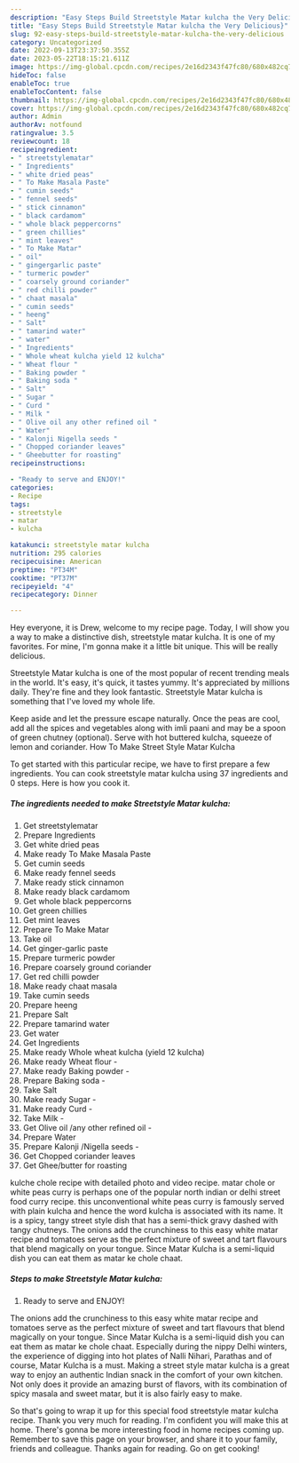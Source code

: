 ```yaml
---
description: "Easy Steps Build Streetstyle Matar kulcha the Very Delicious}"
title: "Easy Steps Build Streetstyle Matar kulcha the Very Delicious}"
slug: 92-easy-steps-build-streetstyle-matar-kulcha-the-very-delicious
category: Uncategorized
date: 2022-09-13T23:37:50.355Z
date: 2023-05-22T18:15:21.611Z
image: https://img-global.cpcdn.com/recipes/2e16d2343f47fc80/680x482cq70/streetstyle-matar-kulcha-recipe-main-photo.jpg
hideToc: false
enableToc: true
enableTocContent: false
thumbnail: https://img-global.cpcdn.com/recipes/2e16d2343f47fc80/680x482cq70/streetstyle-matar-kulcha-recipe-main-photo.jpg
cover: https://img-global.cpcdn.com/recipes/2e16d2343f47fc80/680x482cq70/streetstyle-matar-kulcha-recipe-main-photo.jpg
author: Admin
authorAv: notfound
ratingvalue: 3.5
reviewcount: 18
recipeingredient:
- " streetstylematar"
- " Ingredients"
- " white dried peas"
- " To Make Masala Paste"
- " cumin seeds"
- " fennel seeds"
- " stick cinnamon"
- " black cardamom"
- " whole black peppercorns"
- " green chillies"
- " mint leaves"
- " To Make Matar"
- " oil"
- " gingergarlic paste"
- " turmeric powder"
- " coarsely ground coriander"
- " red chilli powder"
- " chaat masala"
- " cumin seeds"
- " heeng"
- " Salt"
- " tamarind water"
- " water"
- " Ingredients"
- " Whole wheat kulcha yield 12 kulcha"
- " Wheat flour "
- " Baking powder "
- " Baking soda "
- " Salt"
- " Sugar "
- " Curd "
- " Milk "
- " Olive oil any other refined oil "
- " Water"
- " Kalonji Nigella seeds "
- " Chopped coriander leaves"
- " Gheebutter for roasting"
recipeinstructions:

- "Ready to serve and ENJOY!"
categories:
- Recipe
tags:
- streetstyle
- matar
- kulcha

katakunci: streetstyle matar kulcha 
nutrition: 295 calories
recipecuisine: American
preptime: "PT34M"
cooktime: "PT37M"
recipeyield: "4"
recipecategory: Dinner

---
```



Hey everyone, it is Drew, welcome to my recipe page. Today, I will show you a way to make a distinctive dish, streetstyle matar kulcha. It is one of my favorites. For mine, I'm gonna make it a little bit unique. This will be really delicious.

Streetstyle Matar kulcha is one of the most popular of recent trending meals in the world. It's easy, it's quick, it tastes yummy. It's appreciated by millions daily. They're fine and they look fantastic. Streetstyle Matar kulcha is something that I've loved my whole life.

Keep aside and let the pressure escape naturally. Once the peas are cool, add all the spices and vegetables along with imli paani and may be a spoon of green chutney (optional). Serve with hot buttered kulcha, squeeze of lemon and coriander. How To Make Street Style Matar Kulcha


To get started with this particular recipe, we have to first prepare a few ingredients. You can cook streetstyle matar kulcha using 37 ingredients and 0 steps. Here is how you cook it.

<!--inarticleads1-->

##### The ingredients needed to make Streetstyle Matar kulcha:

1. Get  streetstylematar
1. Prepare  Ingredients
1. Get  white dried peas
1. Make ready  To Make Masala Paste
1. Get  cumin seeds
1. Make ready  fennel seeds
1. Make ready  stick cinnamon
1. Make ready  black cardamom
1. Get  whole black peppercorns
1. Get  green chillies
1. Get  mint leaves
1. Prepare  To Make Matar
1. Take  oil
1. Get  ginger-garlic paste
1. Prepare  turmeric powder
1. Prepare  coarsely ground coriander
1. Get  red chilli powder
1. Make ready  chaat masala
1. Take  cumin seeds
1. Prepare  heeng
1. Prepare  Salt
1. Prepare  tamarind water
1. Get  water
1. Get  Ingredients
1. Make ready  Whole wheat kulcha (yield 12 kulcha)
1. Make ready  Wheat flour -
1. Make ready  Baking powder -
1. Prepare  Baking soda -
1. Take  Salt
1. Make ready  Sugar -
1. Make ready  Curd -
1. Take  Milk -
1. Get  Olive oil /any other refined oil -
1. Prepare  Water
1. Prepare  Kalonji /Nigella seeds -
1. Get  Chopped coriander leaves
1. Get  Ghee/butter for roasting


kulche chole recipe with detailed photo and video recipe. matar chole or white peas curry is perhaps one of the popular north indian or delhi street food curry recipe. this unconventional white peas curry is famously served with plain kulcha and hence the word kulcha is associated with its name. It is a spicy, tangy street style dish that has a semi-thick gravy dashed with tangy chutneys. The onions add the crunchiness to this easy white matar recipe and tomatoes serve as the perfect mixture of sweet and tart flavours that blend magically on your tongue. Since Matar Kulcha is a semi-liquid dish you can eat them as matar ke chole chaat. 

<!--inarticleads2-->

##### Steps to make Streetstyle Matar kulcha:


1. Ready to serve and ENJOY!

The onions add the crunchiness to this easy white matar recipe and tomatoes serve as the perfect mixture of sweet and tart flavours that blend magically on your tongue. Since Matar Kulcha is a semi-liquid dish you can eat them as matar ke chole chaat. Especially during the nippy Delhi winters, the experience of digging into hot plates of Nalli Nihari, Parathas and of course, Matar Kulcha is a must. Making a street style matar kulcha is a great way to enjoy an authentic Indian snack in the comfort of your own kitchen. Not only does it provide an amazing burst of flavors, with its combination of spicy masala and sweet matar, but it is also fairly easy to make. 

So that's going to wrap it up for this special food streetstyle matar kulcha recipe. Thank you very much for reading. I'm confident you will make this at home. There's gonna be more interesting food in home recipes coming up. Remember to save this page on your browser, and share it to your family, friends and colleague. Thanks again for reading. Go on get cooking!
